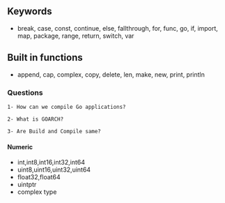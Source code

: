 ## Keywords
- break, case, const, continue, else, fallthrough, for, func, go, if, import, map, package, range, return, switch, var

## Built in functions
- append, cap, complex, copy, delete, len, make, new, print, println

### Questions

    1- How can we compile Go applications?

    2- What is GOARCH?

    3- Are Build and Compile same?

#### Numeric

- int,int8,int16,int32,int64
- uint8,uint16,uint32,uint64
- float32,float64
- uintptr
- complex type 

